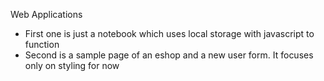 Web Applications 
  - First one is just a notebook which uses local storage with javascript to function
  - Second is a sample page of an eshop and a new user form. It focuses only on styling for now
